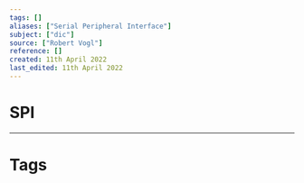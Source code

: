 ```yaml
---
tags: []
aliases: ["Serial Peripheral Interface"]
subject: ["dic"]
source: ["Robert Vogl"]
reference: []
created: 11th April 2022
last_edited: 11th April 2022
---
```


# SPI

---
# Tags